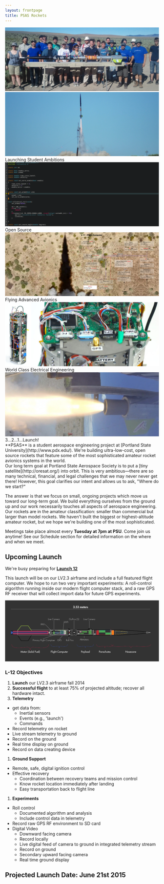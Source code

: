 ```yaml
---
layout: frontpage
title: PSAS Rockets
---
```


<script src="/assets/vendor/jssor/js/jssor.slider.min.js"></script>
<script>
    jssor_slider1_starter = function (containerId) {
        var options = { $AutoPlay: true };
        var jssor_slider1 = new $JssorSlider$(containerId, options);

        // responsive
        function ScaleSlider() {
            var bodyWidth = document.body.clientWidth;
            if (bodyWidth)
                jssor_slider1.$ScaleWidth(Math.min(bodyWidth, 1920));
            else
                $Jssor$.$Delay(ScaleSlider, 30);
        }
        ScaleSlider();
        $Jssor$.$AddEvent(window, "load", ScaleSlider);
        $Jssor$.$AddEvent(window, "resize", $Jssor$.$WindowResizeFilter(window, ScaleSlider));
        $Jssor$.$AddEvent(window, "orientationchange", ScaleSlider);
    };

</script>
<div id="slider_container">
 <div class="slides" u="slides">

  <div>
   <img u="image" src="/images/slider_groupshot.jpg" />
  </div>

  <div>
   <img u="image" src="/images/slider_launch.jpg" />
   <div class="caption" u="caption" style="width: 345px;">
        Launching Student Ambitions
   </div>
  </div>


  <div>
   <img u="image" src="/images/slider_code.png" />
   <div class="caption" u="caption" style="width: 260px; left: 1000px;">
        Open Source
   </div>
  </div>


  <div>
   <img u="image" src="/images/slider_hdlaunch.jpg" />
   <div class="caption" u="caption" style="width: 330px;">
        Flying Advanced Avionics
   </div>
  </div>


  <div>
   <img u="image" src="/images/slider_electronics.jpg" />
   <div class="caption" u="caption" style="width: 400px;">
        World Class Electrical Engineering
   </div>
  </div>


  <div>
   <img u="image" src="/images/slider_motor.jpg" />
   <div class="caption" u="caption" style="width: 280px;">
        3...2...1...Launch!
   </div>
  </div>


 </div>
 <script>
    jssor_slider1_starter('slider_container');
 </script>
</div>

<div class="content leader" markdown="1">
**PSAS** is a student aerospace engineering project at
[Portland State University](http://www.pdx.edu/).
We're building ultra-low-cost, open source rockets that feature some of the
most sophisticated amateur rocket avionics systems in the world.
</div>

<div class="content intro" markdown="1">
Our long term goal at Portland State Aerospace Society is to put a
[tiny satellite](http://oresat.org/) into orbit. This is very
ambitious&mdash;there are so many technical, financial, and legal
challenges that we may never never get there! However, this goal
clarifies our intent and allows us to ask, "Where do we start?"

The answer is that we focus on small, ongoing projects which move us toward
our long-term goal. We build everything ourselves from the ground up and our
work necessarily touches all aspects of aerospace engineering. Our rockets are
in the amateur classification: smaller than commercial but larger than model
rockets. We haven't built the biggest or highest-altitude amateur rocket, but
we hope we're building one of the most sophisticated.

Meetings take place almost every **Tuesday at 7pm at PSU**. Come join us anytime!
See our Schedule section for detailed information on the where and when we meet.
</div>

<div class="dark" markdown="1"><div class="content" markdown="1">

## Upcoming Launch

We're busy preparing for **[Launch 12](https://github.com/psas/Launch-12)**

This launch will be on our LV2.3 airframe and include a full featured flight
computer. We hope to run two very important experiments: A roll-control
algorithm running inside our modern flight computer stack, and a raw GPS
RF receiver that will collect import data for future GPS experiments. 

![rocket](/images/launch_12.png)

### L-12 Objectives

 1. **Launch** our LV2.3 airframe fall 2014
 1. **Successful flight** to at least 75% of projected altitude; recover all hardware intact.
 1. **Telemetry**
   - get data from:
      - Inertial sensors
      - Events (e.g., 'launch')
      - Commands
   - Record telemetry on rocket
   - Live stream telemetry to ground
   - Record on the ground
   - Real time display on ground
   - Record on data creating device
 1. **Ground Support**
   - Remote, safe, digital ignition control
   - Effective recovery
      - Coordination between recovery teams and mission control
      - Know rocket location immediately after landing
      - Easy transportation back to flight line
 1. **Experiments**
   - Roll control
      - Documented algorithm and analysis
      - Include control data in telemetry
   - Record raw GPS RF environment to SD card
   - Digital Video
      - Downward facing camera
      - Record locally
      - Live digital feed of camera to ground in integrated telemetry stream
      - Record on ground
      - Secondary upward facing camera
      - Real time ground display

## Projected Launch Date: June 21st 2015

</div></div>
